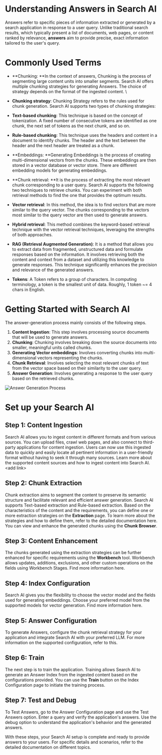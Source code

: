 
# Understanding Answers in Search AI

Answers refer to specific pieces of information extracted or generated by a search application in response to a user query. Unlike traditional search results, which typically present a list of documents, web pages, or content ranked by relevance, **answers** aim to provide precise, exact information tailored to the user's query.

# Commonly Used Terms

* **Chunking: **In the context of answers, Chunking is the process of segmenting large content units into smaller segments. Search AI offers multiple chunking strategies for generating Answers. The choice of strategy depends on the format of the ingested content.  \

* **Chunking strategy**: Chunking Strategy refers to the rules used for chunk generation. Search AI supports two types of chunking strategies: 
* **Text-based chunking**: This technique is based on the concept of tokenization. A fixed number of consecutive tokens are identified as one chunk, the next set of tokens as the next chunk, and so on. 
* **Rule-based chunking**: This technique uses the headers and content in a document to identify chunks. The header and the text between the header and the next header are treated as a chunk. 
* **Embeddings: **Generating Embeddings is the process of creating multi-dimensional vectors from the chunks. These embeddings are then stored in a vector database or vector store. There are different embedding models for generating embeddings. 
* **Chunk retrieval: **It is the process of extracting the most relevant chunk corresponding to a user query. Search AI supports the following two techniques to retrieve chunks. You can experiment with both retrieval methods to find the one that provides the optimum results.
* **Vector retrieval**: In this method,  the idea is to find vectors that are more similar to the query vector. The chunks corresponding to the vectors most similar to the query vector are then used to generate answers.
* **Hybrid retrieval**: This method combines the keyword-based retrieval technique with the vector retrieval techniques, leveraging the strengths of both approaches. 
* **RAG (Retrieval Augmented Generation)**: It is a method that allows you to extract data from fragmented, unstructured data and formulate responses based on the information. It involves retrieving both the content and context from a dataset and utilizing this knowledge to generate responses. This technique significantly enhances the precision and relevance of the generated answers.
* **Tokens**: A Token refers to a group of characters. In computing terminology, a token is the smallest unit of data. Roughly, 1 token ~= 4 chars in English.

# Getting Started with Search AI

The answer-generation process mainly consists of the following steps.



1. **Content Ingestion**: This step involves processing source documents that will be used to generate answers.
2. **Chunking**: Chunking involves breaking down the source documents into smaller, meaningful units called chunks.
3. **Generating Vector embeddings**: Involves converting chunks into multi-dimensional vectors representing the chunks.
4. **Chunk Retrieval**: Involves selecting the most relevant chunks of text from the vector space based on their similarity to the user query.
5. **Answer Generation**: Involves generating a response to the user query based on the retrieved chunks. 

![Answer Generation Process](../images/answer-generation-process.png "Answer Generation Process")

# Set up your Search AI 


## Step 1: Content Ingestion

Search AI allows you to ingest content in different formats and from various sources. You can upload files, crawl web pages, and also connect to third-party applications for content ingestion. Users can now use this ingested data to quickly and easily locate all pertinent information in a user-friendly format without having to seek it through many sources. Learn more about the supported content sources and how to ingest content into Search AI.&lt;add link> 


## Step 2: Chunk Extraction

Chunk extraction aims to segment the content to preserve its semantic structure and facilitate relevant and efficient answer generation. Search AI supports Text-based extraction and Rule-based extraction. Based on the characteristics of the content and the requirements, you can define one or more extraction strategies on the **Extraction** page. To learn more about the strategies and how to define them, refer to the detailed documentation here. You can view and enhance the generated chunks using the **Chunk Browser**. 


## Step 3: Content Enhancement 

The chunks generated using the extraction strategies can be further enhanced for specific requirements using the **Workbench** tool. Workbench allows updates, additions, exclusions, and other custom operations on the fields using Workbench Stages. Find more information here. 


## Step 4: Index Configuration

Search AI gives you the flexibility to choose the vector model and the fields used for generating embeddings. Choose your preferred model from the supported models for vector generation. Find more information here. 


## Step 5: Answer Configuration

To generate Answers, configure the chunk retrieval strategy for your application and integrate Search AI with your preferred LLM. For more information on the supported configuration, refer to this. 


## Step 6: Train 

The next step is to train the application. Training allows Search AI to generate an Answer Index from the ingested content based on the configurations provided. You can use the **Train** button on the Index Configuration page to initiate the training process. 


## Step 7: Test and Debug

To Test Answers, go to the Answer Configuration page and use the Test Answers option. Enter a query and verify the application's answers. Use the debug option to understand the application's behavior and the generated answers.

With these steps, your Search AI setup is complete and ready to provide answers to your users. For specific details and scenarios, refer to the detailed documentation on different topics. 